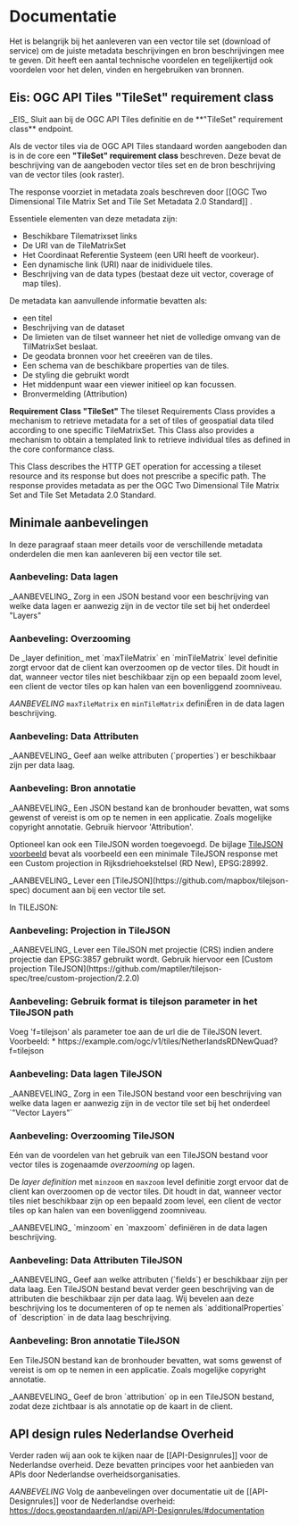 # Documentatie

Het is belangrijk bij het aanleveren van een vector tile set (download of service) om de juiste metadata beschrijvingen en bron beschrijvingen mee te geven. Dit heeft een aantal technische voordelen en tegelijkertijd ook voordelen voor het delen, vinden en hergebruiken van bronnen.

## Eis: OGC API Tiles **"TileSet" requirement class**
<div class="advisement">
_EIS_ Sluit aan bij de OGC API Tiles definitie en de **"TileSet" requirement class** endpoint.
</div>

Als de vector tiles via de OGC API Tiles standaard worden aangeboden dan is in de core een **"TileSet" requirement class** beschreven. Deze bevat de beschrijving van de aangeboden vector tiles set en de bron beschrijving van de vector tiles (ook raster).

The response voorziet in metadata zoals beschreven door [[OGC Two Dimensional Tile Matrix Set and Tile Set Metadata 2.0 Standard]] . <!-- LINK VAN MAKEN--> 

Essentiele elementen van deze metadata zijn: 

- Beschikbare Tilematrixset links
- De URI van de TileMatrixSet
- Het Coordinaat Referentie Systeem (een URI heeft de voorkeur).
- Een dynamische link (URI) naar de inidividuele tiles.
- Beschrijving van de data types (bestaat deze uit vector, coverage of map tiles).

De metadata kan aanvullende informatie bevatten als: 

- een titel
- Beschrijving van de dataset
- De limieten van de tilset wanneer het niet de volledige omvang van de TilMatrixSet beslaat. 
- De geodata bronnen voor het creeëren van de tiles. 
- Een schema van de beschikbare properties van de tiles. 
- De styling die gebruikt wordt 
- Het middenpunt waar een viewer initieel op kan focussen. 
- Bronvermelding (Attribution)

<!-- verwijzen naar https://docs.ogc.org/is/17-083r4/17-083r4.html#toc20 ?-->

**Requirement Class "TileSet"** The tileset Requirements Class provides a mechanism to retrieve metadata for a set of tiles of geospatial data tiled according to one specific TileMatrixSet. This Class also provides a mechanism to obtain a templated link to retrieve individual tiles as defined in the core conformance class.

This Class describes the HTTP GET operation for accessing a tileset resource and its response but does not prescribe a specific path. The response provides metadata as per the OGC Two Dimensional Tile Matrix Set and Tile Set Metadata 2.0 Standard.

## Minimale aanbevelingen

In deze paragraaf staan meer details voor de verschillende metadata onderdelen die men kan aanleveren bij een vector tile set.

### Aanbeveling: Data lagen 
<div class="informative">
_AANBEVELING_ Zorg in een JSON bestand voor een beschrijving van welke data lagen er aanwezig zijn in de vector tile set bij het onderdeel "Layers"
</div>

### Aanbeveling: Overzooming
<div class="informative">
De _layer definition_ met `maxTileMatrix` en `minTileMatrix` level definitie zorgt ervoor dat de client kan overzoomen op de vector tiles. Dit houdt in dat, wanneer vector tiles niet beschikbaar zijn op een bepaald zoom level, een client de vector tiles op kan halen van een bovenliggend zoomniveau.

_AANBEVELING_ `maxTileMatrix` en `minTileMatrix` definiËren in de data lagen beschrijving.
</div>

### Aanbeveling: Data Attributen
<div class="informative">
_AANBEVELING_  Geef aan welke attributen (`properties`) er beschikbaar zijn per data laag. 
</div>

### Aanbeveling: Bron annotatie

<div class="informative">
_AANBEVELING_ Een JSON bestand kan de bronhouder bevatten, wat soms gewenst of vereist is om op te nemen in een applicatie. Zoals mogelijke copyright annotatie. Gebruik hiervoor 'Attribution'.
</div>

Optioneel kan ook een TileJSON worden toegevoegd.
De bijlage [TileJSON voorbeeld](#TileJSON) bevat als voorbeeld een een minimale TileJSON response met een Custom projection in Rijksdriehoekstelsel (RD New), EPSG:28992.

<div class="advisement">
_AANBEVELING_ Lever een [TileJSON](https://github.com/mapbox/tilejson-spec) document aan bij een vector tile set.

In TILEJSON:

### Aanbeveling: Projection in TileJSON
<div class="informative">
_AANBEVELING_ Lever een TileJSON met projectie (CRS) indien andere projectie dan EPSG:3857 gebruikt wordt.
Gebruik hiervoor een [Custom projection TileJSON](https://github.com/maptiler/tilejson-spec/tree/custom-projection/2.2.0)
</div>

### Aanbeveling: Gebruik format is tilejson parameter in het TileJSON path
<div class="informative">
Voeg 'f=tilejson' als parameter toe aan de url die de TileJSON levert.
Voorbeeld:
* https://example.com/ogc/v1/tiles/NetherlandsRDNewQuad?f=tilejson
</div>

### Aanbeveling: Data lagen TileJSON
<div class="informative">
_AANBEVELING_ Zorg in een TileJSON bestand voor een beschrijving van welke data lagen er aanwezig zijn in de vector tile set bij het onderdeel `"Vector Layers"`
</div>

### Aanbeveling: Overzooming TileJSON
Eén van de voordelen van het gebruik van een TileJSON bestand voor vector tiles is zogenaamde _overzooming_ op lagen.

De _layer definition_ met `minzoom` en `maxzoom` level definitie zorgt ervoor dat de client kan overzoomen op de vector tiles. Dit houdt in dat, wanneer vector tiles niet beschikbaar zijn op een bepaald zoom level, een client de vector tiles op kan halen van een bovenliggend zoomniveau.

<div class="informative">
_AANBEVELING_ `minzoom` en `maxzoom` definiëren in de data lagen beschrijving.
</div>

### Aanbeveling: Data Attributen TileJSON
<div class="informative">
_AANBEVELING_  Geef aan welke attributen (`fields`) er beschikbaar zijn per data laag. Een TileJSON bestand bevat verder geen beschrijving van de attributen die beschikbaar zijn per data laag. Wij bevelen aan deze beschrijving los te documenteren of op te nemen als `additionalProperties` of `description` in de data laag beschrijving.
</div>

### Aanbeveling: Bron annotatie TileJSON

Een TileJSON bestand kan de bronhouder bevatten, wat soms gewenst of vereist is om op te nemen in een applicatie. Zoals mogelijke copyright annotatie.

<div class="informative">
_AANBEVELING_  Geef de bron `attribution` op in een TileJSON bestand, zodat deze zichtbaar is als annotatie op de kaart in de client.
</div>

## API design rules Nederlandse Overheid
Verder raden wij aan ook te kijken naar de [[API-Designrules]] voor de Nederlandse overheid. Deze bevatten principes voor het aanbieden van APIs door Nederlandse overheidsorganisaties.

_AANBEVELING_ Volg de aanbevelingen over documentatie uit de [[API-Designrules]] voor de Nederlandse overheid: https://docs.geostandaarden.nl/api/API-Designrules/#documentation
